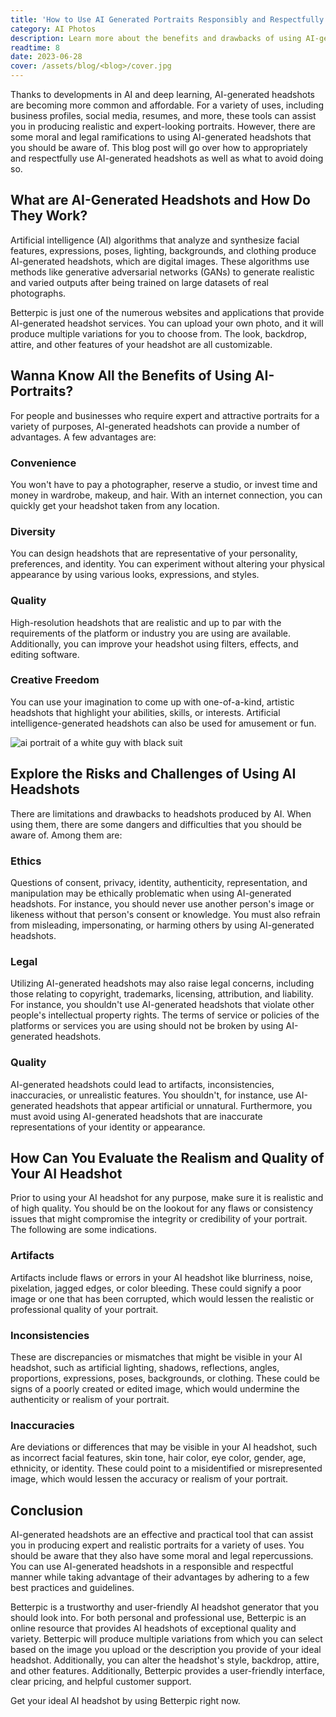 ```yaml
---
title: 'How to Use AI Generated Portraits Responsibly and Respectfully'
category: AI Photos
description: Learn more about the benefits and drawbacks of using AI-generated headshots. Find out how to use AI headshots responsibly, from convenience and diversity to ethical and legal issues. For your ideal AI headshot, Betterpic offers options that are both high-quality and customizable.
readtime: 8
date: 2023-06-28
cover: /assets/blog/<blog>/cover.jpg
---
```

Thanks to developments in AI and deep learning, AI-generated headshots are becoming more common and affordable. For a variety of uses, including business profiles, social media, resumes, and more, these tools can assist you in producing realistic and expert-looking portraits. However, there are some moral and legal ramifications to using AI-generated headshots that you should be aware of. This blog post will go over how to appropriately and respectfully use AI-generated headshots as well as what to avoid doing so.

## What are AI-Generated Headshots and How Do They Work?
Artificial intelligence (AI) algorithms that analyze and synthesize facial features, expressions, poses, lighting, backgrounds, and clothing produce AI-generated headshots, which are digital images. These algorithms use methods like generative adversarial networks (GANs) to generate realistic and varied outputs after being trained on large datasets of real photographs.

Betterpic is just one of the numerous websites and applications that provide AI-generated headshot services. You can upload your own photo, and it will produce multiple variations for you to choose from. The look, backdrop, attire, and other features of your headshot are all customizable.

## Wanna Know All the Benefits of Using AI-Portraits?
For people and businesses who require expert and attractive portraits for a variety of purposes, AI-generated headshots can provide a number of advantages. A few advantages are:

### Convenience
You won't have to pay a photographer, reserve a studio, or invest time and money in wardrobe, makeup, and hair. With an internet connection, you can quickly get your headshot taken from any location.

### Diversity
You can design headshots that are representative of your personality, preferences, and identity. You can experiment without altering your physical appearance by using various looks, expressions, and styles.

### Quality
High-resolution headshots that are realistic and up to par with the requirements of the platform or industry you are using are available. Additionally, you can improve your headshot using filters, effects, and editing software.

### Creative Freedom
You can use your imagination to come up with one-of-a-kind, artistic headshots that highlight your abilities, skills, or interests. Artificial intelligence-generated headshots can also be used for amusement or fun.

![ai portrait of a white guy with black suit](https://www.betterpic.io/_vercel/image?url=/assets/blog/media/model-examples-1/betterpic-generated-headshot-7.jpg&w=1024&q=80)

## Explore the Risks and Challenges of Using AI Headshots
There are limitations and drawbacks to headshots produced by AI. When using them, there are some dangers and difficulties that you should be aware of. Among them are:

### Ethics
Questions of consent, privacy, identity, authenticity, representation, and manipulation may be ethically problematic when using AI-generated headshots. For instance, you should never use another person's image or likeness without that person's consent or knowledge. You must also refrain from misleading, impersonating, or harming others by using AI-generated headshots.

### Legal
Utilizing AI-generated headshots may also raise legal concerns, including those relating to copyright, trademarks, licensing, attribution, and liability. For instance, you shouldn't use AI-generated headshots that violate other people's intellectual property rights. The terms of service or policies of the platforms or services you are using should not be broken by using AI-generated headshots.

### Quality
AI-generated headshots could lead to artifacts, inconsistencies, inaccuracies, or unrealistic features. You shouldn't, for instance, use AI-generated headshots that appear artificial or unnatural. Furthermore, you must avoid using AI-generated headshots that are inaccurate representations of your identity or appearance.

## How Can You Evaluate the Realism and Quality of Your AI Headshot
Prior to using your AI headshot for any purpose, make sure it is realistic and of high quality. You should be on the lookout for any flaws or consistency issues that might compromise the integrity or credibility of your portrait. The following are some indications.

### Artifacts
Artifacts include flaws or errors in your AI headshot like blurriness, noise, pixelation, jagged edges, or color bleeding. These could signify a poor image or one that has been corrupted, which would lessen the realistic or professional quality of your portrait.

### Inconsistencies
These are discrepancies or mismatches that might be visible in your AI headshot, such as artificial lighting, shadows, reflections, angles, proportions, expressions, poses, backgrounds, or clothing. These could be signs of a poorly created or edited image, which would undermine the authenticity or realism of your portrait.

### Inaccuracies
Are deviations or differences that may be visible in your AI headshot, such as incorrect facial features, skin tone, hair color, eye color, gender, age, ethnicity, or identity. These could point to a misidentified or misrepresented image, which would lessen the accuracy or realism of your portrait.

## Conclusion
AI-generated headshots are an effective and practical tool that can assist you in producing expert and realistic portraits for a variety of uses. You should be aware that they also have some moral and legal repercussions. You can use AI-generated headshots in a responsible and respectful manner while taking advantage of their advantages by adhering to a few best practices and guidelines.

Betterpic is a trustworthy and user-friendly AI headshot generator that you should look into. For both personal and professional use, Betterpic is an online resource that provides AI headshots of exceptional quality and variety. Betterpic will produce multiple variations from which you can select based on the image you upload or the description you provide of your ideal headshot. Additionally, you can alter the headshot's style, backdrop, attire, and other features. Additionally, Betterpic provides a user-friendly interface, clear pricing, and helpful customer support.

Get your ideal AI headshot by using Betterpic right now.